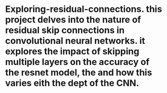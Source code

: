 # Exploring-residual-connections. this project delves into the nature of residual skip connections in convolutional neural networks. it explores the impact of skipping multiple layers on the accuracy of the resnet model, the and how this varies eith the dept of the CNN.

